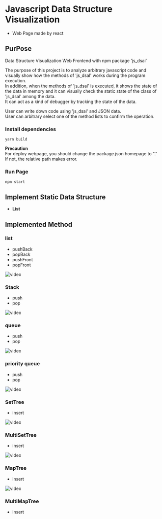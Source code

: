 # **Javascript Data Structure Visualization**
- Web Page made by react

## **PurPose**
Data Structure Visualization Web Frontend with npm package 'js_dsal'  

The purpose of this project is to analyze arbitrary javascript code and visually show how the methods of 'js_dsal' works during the program execution.  
In addition, when the methods of 'js_dsal' is executed, it shows the state of the data in memory and it can visually check the static state of the class of 'js_dsal' among the data.  
It can act as a kind of debugger by tracking the state of the data.

User can write down code using 'js_dsal' and JSON data.  
User can arbitrary select one of the method lists to confirm the operation.  

  







### **Install dependencies**
```
yarn build
```
**Precaution**  
For deploy webpage, you should change the package.json homepage to "."  
If not, the relative path makes error.

### **Run Page**
```
npm start
```

## **Implement Static Data Structure**
- **List**

## **Implemented Method**
### **list**
- pushBack
- popBack
- pushFront
- popFront  

![video](./DataStructure_Visualization/example/list.gif)

### **Stack**
- push
- pop  

![video](./DataStructure_Visualization/example/stack.gif)

### **queue**
- push
- pop  

![video](./DataStructure_Visualization/example/queue.gif)

### **priority queue**
- push
- pop

![video](./DataStructure_Visualization/example/priorityqueue.gif)

### **SetTree**
- insert

![video](./DataStructure_Visualization/example/settree.gif)

### **MultiSetTree**
- insert

![video](./DataStructure_Visualization/example/multisettree.gif)

### **MapTree**
- insert

![video](./DataStructure_Visualization/example/maptree.gif)

### **MultiMapTree**
- insert
